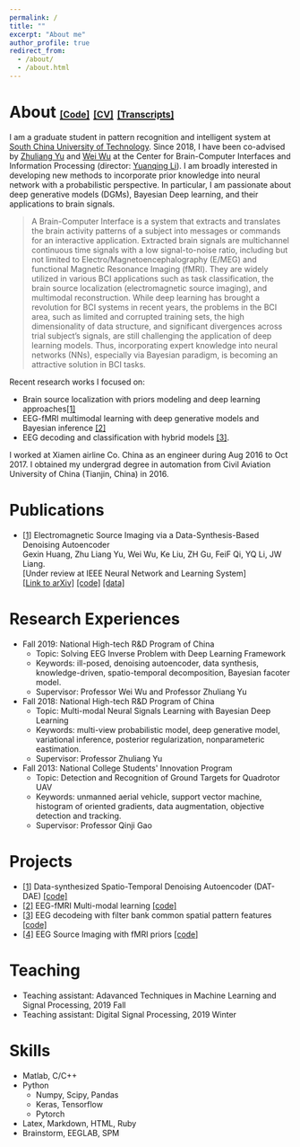 ```yaml
---
permalink: /
title: ""
excerpt: "About me"
author_profile: true
redirect_from: 
  - /about/
  - /about.html
---
```

<!-- https://www.researchgate.net/profile/Wei_Wu54 -->

About  [<font size=3>[Code]</font>](https://github.com/gexinh) [<font size=3>[CV]</font>](files/cv_gexin.pdf) [<font size=3>[Transcripts]</font>](files/transcripts.pdf)  
======
I am a graduate student in pattern recognition and intelligent system at [South China University of Technology](https://www.scut.edu.cn/en/main.htm). Since 2018, I have been co-advised by <a href="https://scholar.google.com/citations?user=oAUB9cQAAAAJ&hl=en">Zhuliang Yu</a> and [Wei Wu](https://scholar.google.com/citations?hl=zh-TW&user=HKmFkdwAAAAJ) at the Center for Brain-Computer Interfaces and Information Processing (director: [Yuanqing Li](https://scholar.google.com.sg/citations?user=wN3v1coAAAAJ&hl=en)). I am broadly interested in developing new methods to incorporate prior knowledge into neural network with a probabilistic perspective. In particular, I am passionate about deep generative models (DGMs), Bayesian Deep learning, and their applications to brain signals. 

> A Brain-Computer Interface is a system that extracts and translates the brain activity patterns of a subject into messages or commands for an interactive application. Extracted brain signals are multichannel continuous time signals with a low signal-to-noise ratio, including but not limited to Electro/Magnetoencephalography (E/MEG) and functional Magnetic Resonance Imaging (fMRI). They are widely utilized in various BCI applications such as task classification, the brain source localization (electromagnetic source imaging), and multimodal reconstruction. While deep learning has brought a revolution for BCI systems in recent years, the problems in the BCI area, such as limited and corrupted training sets, the high dimensionality of data structure, and significant divergences across trial subject’s signals, are still challenging the application of deep learning models. Thus, incorporating expert knowledge into neural networks (NNs), especially via Bayesian paradigm, is becoming an attractive solution in BCI tasks.

Recent research works I focused on:

* Brain source localization with priors modeling and deep learning approaches[[1]]()
* EEG-fMRI multimodal learning with deep generative models and Bayesian inference <a href="">[2]</a>
* EEG decoding and classification with hybrid models [[3]]().

I worked at Xiamen airline Co. China as an engineer during Aug 2016 to Oct 2017. I obtained my undergrad degree in automation from Civil Aviation University of China (Tianjin, China) in 2016. 
 

Publications
======
 * [[1]]() Electromagnetic Source Imaging via a Data-Synthesis-Based Denoising Autoencoder
    <br>Gexin Huang, Zhu Liang Yu, Wei Wu, Ke Liu, ZH Gu, FeiF Qi, YQ Li, JW Liang.
    <br>[Under review at IEEE Neural Network and Learning System]<br>
    <a href="https://https://arxiv.org/abs/2010.12876">[Link to arXiv]</a>
    <a href="https://github.com/gexinh/ESI-DAE">[code]</a>
    <a href="https://https://neuroimage.usc.edu/brainstorm/DatasetMedianNerveNeuromag">[data]</a>


Research Experiences
======
* Fall 2019: National High-tech R&D Program of China
  * Topic: Solving EEG Inverse Problem with Deep Learning Framework
  * Keywords: ill-posed, denoising autoencoder, data synthesis, knowledge-driven, spatio-temporal decomposition, Bayesian facoter model.
  * Supervisor: Professor Wei Wu and  Professor Zhuliang Yu
* Fall 2018: National High-tech R&D Program of China
  * Topic: Multi-modal Neural Signals Learning with Bayesian Deep Learning
  * Keywords: multi-view probabilistic model, deep generative model, variational inference, posterior regularization, nonparameteric eastimation.  
  * Supervisor: Professor Zhuliang Yu
* Fall 2013: National College Students' Innovation Program
  * Topic: Detection and Recognition of Ground Targets for Quadrotor UAV
  * Keywords: unmanned aerial vehicle, support vector machine, histogram of oriented gradients, data augmentation, objective detection and tracking.
  * Supervisor: Professor Qinji Gao

Projects
======
* [[1]]() Data-synthesized Spatio-Temporal Denoising Autoencoder (DAT-DAE) [[code]](https://github.com/gexinh/ESI-DAE)
* [[2]]() EEG-fMRI Multi-modal learning [[code]](https://github.com/gexinh/ML-VAE)
* [[3]]() EEG decodeing with filter bank common spatial pattern features [[code]](https://github.com/gexinh/EEG_decoding)
* [[4]]() EEG Source Imaging with fMRI priors [[code]](https://github.com/gexinh/ESIBFP)  

 <!-- <img src="/images/profile2.jpg" width = "10" height = "10" alt="test" align=center /> -->


Teaching
======
* Teaching assistant: Adavanced Techniques in Machine Learning and Signal Processing, 2019 Fall
* Teaching assistant: Digital Signal Processing, 2019 Winter
  

Skills
======
* Matlab, C/C++
* Python
  * Numpy, Scipy, Pandas
  * Keras, Tensorflow
  * Pytorch
* Latex, Markdown, HTML, Ruby
* Brainstorm, EEGLAB, SPM